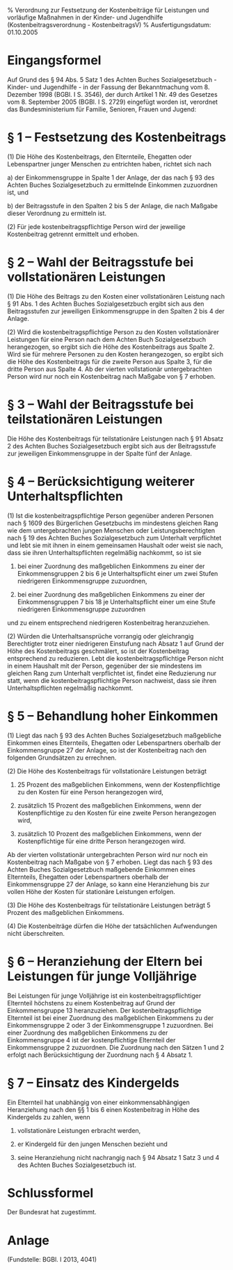 % Verordnung zur Festsetzung der Kostenbeiträge für Leistungen und vorläufige Maßnahmen in der Kinder- und Jugendhilfe  (Kostenbeitragsverordnung - KostenbeitragsV)
% Ausfertigungsdatum: 01.10.2005
 
# Eingangsformel

Auf Grund des § 94 Abs. 5 Satz 1 des Achten Buches Sozialgesetzbuch - Kinder- und Jugendhilfe - in der Fassung der Bekanntmachung vom 8. Dezember 1998 (BGBl. I S. 3546), der durch Artikel 1 Nr. 49 des Gesetzes vom 8. September 2005 (BGBl. I S. 2729) eingefügt worden ist, verordnet das Bundesministerium für Familie, Senioren, Frauen und Jugend:

# § 1 – Festsetzung des Kostenbeitrags

(1) Die Höhe des Kostenbeitrags, den Elternteile, Ehegatten oder Lebenspartner junger Menschen zu entrichten haben, richtet sich nach

a) der Einkommensgruppe in Spalte 1 der Anlage, der das nach § 93 des Achten Buches Sozialgesetzbuch zu ermittelnde Einkommen zuzuordnen ist, und

b) der Beitragsstufe in den Spalten 2 bis 5 der Anlage, die nach Maßgabe dieser Verordnung zu ermitteln ist.

(2) Für jede kostenbeitragspflichtige Person wird der jeweilige Kostenbeitrag getrennt ermittelt und erhoben.

# § 2 – Wahl der Beitragsstufe bei vollstationären Leistungen

(1) Die Höhe des Beitrags zu den Kosten einer vollstationären Leistung nach § 91 Abs. 1 des Achten Buches Sozialgesetzbuch ergibt sich aus den Beitragsstufen zur jeweiligen Einkommensgruppe in den Spalten 2 bis 4 der Anlage.

(2) Wird die kostenbeitragspflichtige Person zu den Kosten vollstationärer Leistungen für eine Person nach dem Achten Buch Sozialgesetzbuch herangezogen, so ergibt sich die Höhe des Kostenbeitrags aus Spalte 2. Wird sie für mehrere Personen zu den Kosten herangezogen, so ergibt sich die Höhe des Kostenbeitrags für die zweite Person aus Spalte 3, für die dritte Person aus Spalte 4. Ab der vierten vollstationär untergebrachten Person wird nur noch ein Kostenbeitrag nach Maßgabe von § 7 erhoben.

# § 3 – Wahl der Beitragsstufe bei teilstationären Leistungen

Die Höhe des Kostenbeitrags für teilstationäre Leistungen nach § 91 Absatz 2 des Achten Buches Sozialgesetzbuch ergibt sich aus der Beitragsstufe zur jeweiligen Einkommensgruppe in der Spalte fünf der Anlage.

# § 4 – Berücksichtigung weiterer Unterhaltspflichten

(1) Ist die kostenbeitragspflichtige Person gegenüber anderen Personen nach § 1609 des Bürgerlichen Gesetzbuchs im mindestens gleichen Rang wie dem untergebrachten jungen Menschen oder Leistungsberechtigten nach § 19 des Achten Buches Sozialgesetzbuch zum Unterhalt verpflichtet und lebt sie mit ihnen in einem gemeinsamen Haushalt oder weist sie nach, dass sie ihren Unterhaltspflichten regelmäßig nachkommt, so ist sie

1. bei einer Zuordnung des maßgeblichen Einkommens zu einer der Einkommensgruppen 2 bis 6 je Unterhaltspflicht einer um zwei Stufen niedrigeren Einkommensgruppe zuzuordnen,

2. bei einer Zuordnung des maßgeblichen Einkommens zu einer der Einkommensgruppen 7 bis 18 je Unterhaltspflicht einer um eine Stufe niedrigeren Einkommensgruppe zuzuordnen

und zu einem entsprechend niedrigeren Kostenbeitrag heranzuziehen.

(2) Würden die Unterhaltsansprüche vorrangig oder gleichrangig Berechtigter trotz einer niedrigeren Einstufung nach Absatz 1 auf Grund der Höhe des Kostenbeitrags geschmälert, so ist der Kostenbeitrag entsprechend zu reduzieren. Lebt die kostenbeitragspflichtige Person nicht in einem Haushalt mit der Person, gegenüber der sie mindestens im gleichen Rang zum Unterhalt verpflichtet ist, findet eine Reduzierung nur statt, wenn die kostenbeitragspflichtige Person nachweist, dass sie ihren Unterhaltspflichten regelmäßig nachkommt.

# § 5 – Behandlung hoher Einkommen

(1) Liegt das nach § 93 des Achten Buches Sozialgesetzbuch maßgebliche Einkommen eines Elternteils, Ehegatten oder Lebenspartners oberhalb der Einkommensgruppe 27 der Anlage, so ist der Kostenbeitrag nach den folgenden Grundsätzen zu errechnen.

(2) Die Höhe des Kostenbeitrags für vollstationäre Leistungen beträgt

1. 25 Prozent des maßgeblichen Einkommens, wenn der Kostenpflichtige zu den Kosten für eine Person herangezogen wird,

2. zusätzlich 15 Prozent des maßgeblichen Einkommens, wenn der Kostenpflichtige zu den Kosten für eine zweite Person herangezogen wird,

3. zusätzlich 10 Prozent des maßgeblichen Einkommens, wenn der Kostenpflichtige für eine dritte Person herangezogen wird.

Ab der vierten vollstationär untergebrachten Person wird nur noch ein Kostenbeitrag nach Maßgabe von § 7 erhoben. Liegt das nach § 93 des Achten Buches Sozialgesetzbuch maßgebende Einkommen eines Elternteils, Ehegatten oder Lebenspartners oberhalb der Einkommensgruppe 27 der Anlage, so kann eine Heranziehung bis zur vollen Höhe der Kosten für stationäre Leistungen erfolgen.

(3) Die Höhe des Kostenbeitrags für teilstationäre Leistungen beträgt 5 Prozent des maßgeblichen Einkommens.

(4) Die Kostenbeiträge dürfen die Höhe der tatsächlichen Aufwendungen nicht überschreiten.

# § 6 – Heranziehung der Eltern bei Leistungen für junge Volljährige

Bei Leistungen für junge Volljährige ist ein kostenbeitragspflichtiger Elternteil höchstens zu einem Kostenbeitrag auf Grund der Einkommensgruppe 13 heranzuziehen. Der kostenbeitragspflichtige Elternteil ist bei einer Zuordnung des maßgeblichen Einkommens zu der Einkommensgruppe 2 oder 3 der Einkommensgruppe 1 zuzuordnen. Bei einer Zuordnung des maßgeblichen Einkommens zu der Einkommensgruppe 4 ist der kostenpflichtige Elternteil der Einkommensgruppe 2 zuzuordnen. Die Zuordnung nach den Sätzen 1 und 2 erfolgt nach Berücksichtigung der Zuordnung nach § 4 Absatz 1.

# § 7 – Einsatz des Kindergelds

Ein Elternteil hat unabhängig von einer einkommensabhängigen Heranziehung nach den §§ 1 bis 6 einen Kostenbeitrag in Höhe des Kindergelds zu zahlen, wenn

1. vollstationäre Leistungen erbracht werden,

2. er Kindergeld für den jungen Menschen bezieht und

3. seine Heranziehung nicht nachrangig nach § 94 Absatz 1 Satz 3 und 4 des Achten Buches Sozialgesetzbuch ist.

# Schlussformel

Der Bundesrat hat zugestimmt.

# Anlage

(Fundstelle: BGBl. I 2013, 4041)

  
  
